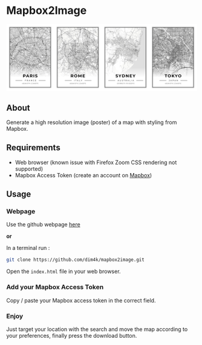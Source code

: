 Mapbox2Image
=====

![demo-img](demo.png)

About
----
Generate a high resolution image (poster) of a map with styling from Mapbox.

Requirements
----
* Web browser (known issue with Firefox Zoom CSS rendering not supported)
* Mapbox Access Token (create an account on [Mapbox](https://www.mapbox.com/))

Usage
----
### Webpage
Use the github webpage [here](https://dim4k.github.io/mapbox2image/)

**or**

In a terminal run :
```sh
git clone https://github.com/dim4k/mapbox2image.git
```
Open the `index.html` file in your web browser.

### Add your Mapbox Access Token
Copy / paste your Mapbox access token in the correct field.

### Enjoy
Just target your location with the search and move the map according to your preferences, finally press the download button.
